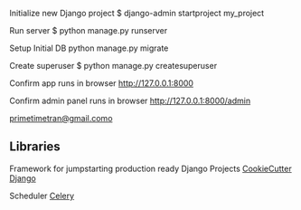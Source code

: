 Initialize new Django project
$ django-admin startproject my_project

Run server
$ python manage.py runserver

Setup Initial DB
python manage.py migrate

Create superuser
$ python manage.py createsuperuser

Confirm app runs in browser
http://127.0.0.1:8000

Confirm admin panel runs in browser
http://127.0.0.1:8000/admin

primetimetran@gmail.como

## Libraries

Framework for jumpstarting production ready Django Projects
[CookieCutter Django](https://github.com/cookiecutter/cookiecutter-django?tab=readme-ov-file)

Scheduler
[Celery](https://docs.celeryq.dev/en/stable/django/first-steps-with-django.html)
